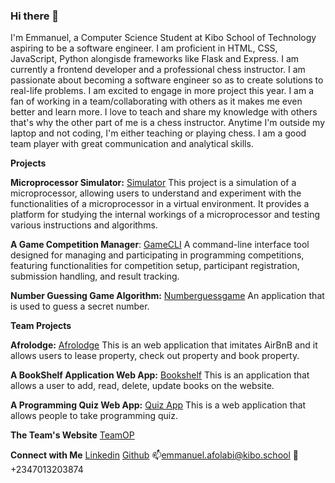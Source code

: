 ### Hi there 👋

I'm Emmanuel, a Computer Science Student at Kibo School of Technology aspiring to be a software engineer. I am proficient in HTML, CSS, JavaScript, Python alongisde frameworks like Flask and Express.
I am currently a frontend developer and a professional chess instructor. I am passionate about becoming a software engineer so as to create solutions to real-life problems. I am excited to engage in more project this year.
I am a fan of working in a team/collaborating with others as it makes me even better and learn more.
I love to teach and share my knowledge with others that's why the other part of me is a chess instructor. Anytime I'm outside my laptop and not coding, I'm either teaching or playing chess.
I am a good team player with great communication and analytical skills.

**Projects**

**Microprocessor Simulator:** [Simulator](https://github.com/kibo-programming-1-july-23/microprocessor-simulation-EmmanuelAfolabi007)
This project is a simulation of a microprocessor, allowing users to understand and experiment with the functionalities of a microprocessor in a virtual environment. It provides a platform for studying the internal workings of a microprocessor and testing various instructions and algorithms.

**A Game Competition Manager**: [GameCLI](https://github.com/kibo-programming-2-oct-23/prog2-final-project-competition-cli-EmmanuelAfolabi007)
A command-line interface tool designed for managing and participating in programming competitions, featuring functionalities for competition setup, participant registration, submission handling, and result tracking.

**Number Guessing Game Algorithm:** [Numberguessgame](https://github.com/kibo-web-app-dev-oct-23/week-2-assignment-number-guessing-game-EmmanuelAfolabi007)
An application that is used to guess a secret number.

**Team Projects**

**Afrolodge:** [Afrolodge](https://afrologde-com.onrender.com)
This is an web application that imitates AirBnB and it allows users to lease property, check out property and book property.

**A BookShelf Application Web App:** [Bookshelf](https://bookshelf-mbnb.onrender.com)
This is an application that allows a user to add, read, delete, update books on the website.

**A Programming Quiz Web App:** [Quiz App](https://programming-quiz-app.onrender.com)
This is a web application that allows people to take programming quiz.

**The Team's Website** [TeamOP](https://felix-mauyon.github.io/OP-Portfolio-site/#)

**Connect with Me**
[Linkedin](www.linkedin.com/in/emmanuel-afolabi-6a140a282)
[Github](https://github.com/EmmanuelAfolabi007)
📫emmanuel.afolabi@kibo.school  📱+2347013203874

